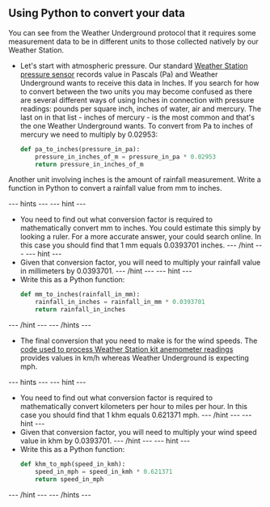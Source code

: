 ## Using Python to convert your data

You can see from the Weather Underground protocol that it requires some measurement data to be in different units to those collected natively by our Weather Station.

- Let's start with atmospheric pressure.  Our standard [Weather Station pressure sensor](https://github.com/raspberrypilearning/sensing-the-weather/blob/master/lesson-9/worksheet.md) records value in Pascals (Pa) and Weather Underground wants to receive this data in Inches. If you search for how to convert between the two units you may become confused as there are several different ways of using Inches in connection with pressure readings: pounds per square inch, inches of water, air and mercury. The last on in that list - inches of mercury - is the most common and that's the one Weather Underground wants. To convert from Pa to inches of mercury we need to multiply by 0.02953:

    ```python
    def pa_to_inches(pressure_in_pa):
        pressure_in_inches_of_m = pressure_in_pa * 0.02953
        return pressure_in_inches_of_m

    ```


Another unit involving inches is the amount of rainfall measurement. Write a function in Python to convert a rainfall value from mm to inches.


--- hints ---
--- hint ---
- You need to find out what conversion factor is required to mathematically convert mm to inches. You could estimate this simply by looking a ruler. For a more accurate answer, your could search online.  In this case you should find that 1 mm equals 0.0393701 inches.
--- /hint ---
--- hint ---
- Given that conversion factor, you will need to multiply your rainfall value in millimeters by 0.0393701.
--- /hint ---
--- hint ---
- Write this as a Python function:
    ```python
    def mm_to_inches(rainfall_in_mm):
        rainfall_in_inches = rainfall_in_mm * 0.0393701
        return rainfall_in_inches
    ```
--- /hint ---
--- /hints ---

- The final conversion that you need to make is for the wind speeds. The [code used to process Weather Station kit anemometer readings](https://github.com/raspberrypilearning/sensing-the-weather/blob/master/lesson-2/worksheet.md) provides values in km/h whereas Weather Underground is expecting mph.

--- hints ---
--- hint ---
- You need to find out what conversion factor is required to mathematically convert kilometers per hour to miles per hour.   In this case you should find that 1 khm equals 0.621371 mph.
--- /hint ---
--- hint ---
- Given that conversion factor, you will need to multiply your wind speed value in khm by 0.0393701.
--- /hint ---
--- hint ---
- Write this as a Python function:
    ```python
    def khm_to_mph(speed_in_kmh):
        speed_in_mph = speed_in_kmh * 0.621371
        return speed_in_mph    
    ```
--- /hint ---
--- /hints ---
